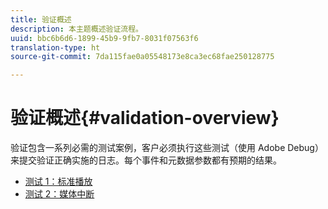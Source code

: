 ```yaml
---
title: 验证概述
description: 本主题概述验证流程。
uuid: bbc6b6d6-1899-45b9-9fb7-8031f07563f6
translation-type: ht
source-git-commit: 7da115fae0a05548173e8ca3ec68fae250128775

---
```



# 验证概述{#validation-overview}

验证包含一系列必需的测试案例，客户必须执行这些测试（使用 Adobe Debug）来提交验证正确实施的日志。每个事件和元数据参数都有预期的结果。

* [测试 1：标准播放](test1-standard-playback.md)
* [测试 2：媒体中断](test2-media-interrupt.md)
